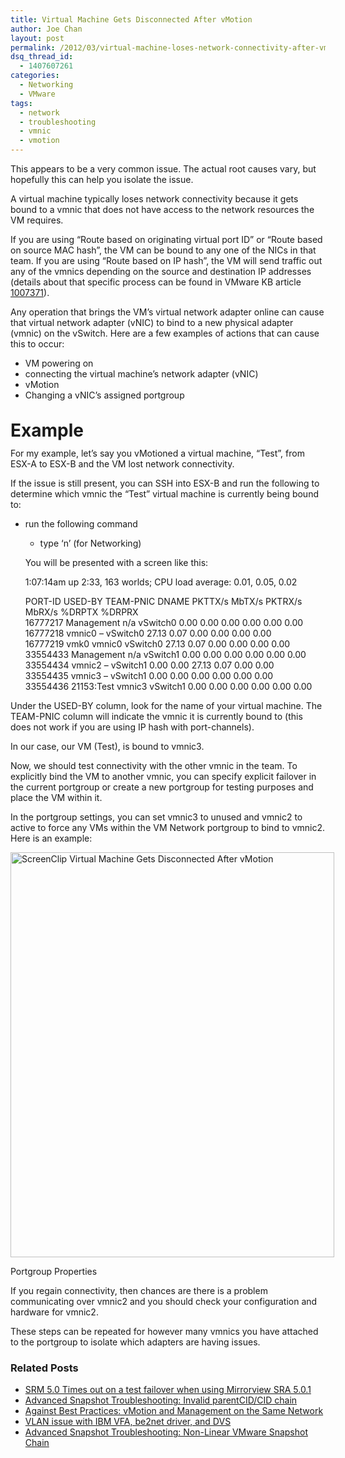 ```yaml
---
title: Virtual Machine Gets Disconnected After vMotion
author: Joe Chan
layout: post
permalink: /2012/03/virtual-machine-loses-network-connectivity-after-vmotion/
dsq_thread_id:
  - 1407607261
categories:
  - Networking
  - VMware
tags:
  - network
  - troubleshooting
  - vmnic
  - vmotion
---
```

This appears to be a very common issue. The actual root causes vary, but hopefully this can help you isolate the issue.

A virtual machine typically loses network connectivity because it gets bound to a vmnic that does not have access to the network resources the VM requires.

If you are using &#8220;Route based on originating virtual port ID&#8221; or &#8220;Route based on source MAC hash&#8221;, the VM can be bound to any one of the NICs in that team. If you are using &#8220;Route based on IP hash&#8221;, the VM will send traffic out any of the vmnics depending on the source and destination IP addresses (details about that specific process can be found in VMware KB article <a title="Troubleshooting IP-Hash outbound NIC selection" href="http://kb.vmware.com/kb/1007371" onclick="javascript:_gaq.push(['_trackEvent','outbound-article','http://kb.vmware.com/kb/1007371']);" target="_blank">1007371</a>).

Any operation that brings the VM&#8217;s virtual network adapter online can cause that virtual network adapter (vNIC) to bind to a new physical adapter (vmnic) on the vSwitch. Here are a few examples of actions that can cause this to occur:

*   VM powering on
*   connecting the virtual machine&#8217;s network adapter (vNIC)
*   vMotion
*   Changing a vNIC&#8217;s assigned portgroup

# <span style="line-height: 18px;">Example</span>

For my example, let&#8217;s say you vMotioned a virtual machine, &#8220;Test&#8221;, from ESX-A to ESX-B and the VM lost network connectivity.

If the issue is still present, you can SSH into ESX-B and run the following to determine which vmnic the &#8220;Test&#8221; virtual machine is currently being bound to:

- run the following command

	
	
	- type &#8216;n&#8217; (for Networking)
	
	You will be presented with a screen like this:
	
	 1:07:14am up 2:33, 163 worlds; CPU load average: 0.01, 0.05, 0.02
	
	PORT-ID USED-BY TEAM-PNIC DNAME PKTTX/s MbTX/s PKTRX/s MbRX/s %DRPTX %DRPRX  
	16777217 Management n/a vSwitch0 0.00 0.00 0.00 0.00 0.00 0.00  
	16777218 vmnic0 &#8211; vSwitch0 27.13 0.07 0.00 0.00 0.00 0.00  
	16777219 vmk0 vmnic0 vSwitch0 27.13 0.07 0.00 0.00 0.00 0.00  
	33554433 Management n/a vSwitch1 0.00 0.00 0.00 0.00 0.00 0.00  
	33554434 vmnic2 &#8211; vSwitch1 0.00 0.00 27.13 0.07 0.00 0.00  
	33554435 vmnic3 &#8211; vSwitch1 0.00 0.00 0.00 0.00 0.00 0.00  
	33554436 21153:Test vmnic3 vSwitch1 0.00 0.00 0.00 0.00 0.00 0.00

Under the USED-BY column, look for the name of your virtual machine. The TEAM-PNIC column will indicate the vmnic it is currently bound to (this does not work if you are using IP hash with port-channels).

In our case, our VM (Test), is bound to vmnic3.

Now, we should test connectivity with the other vmnic in the team. To explicitly bind the VM to another vmnic, you can specify explicit failover in the current portgroup or create a new portgroup for testing purposes and place the VM within it.

In the portgroup settings, you can set vmnic3 to unused and vmnic2 to active to force any VMs within the VM Network portgroup to bind to vmnic2. Here is an example:

<div id="attachment_341" style="width: 528px" class="wp-caption alignnone">
  <a href="http://virtuallyhyper.com/wp-content/uploads/2012/03/ScreenClip.png" onclick="javascript:_gaq.push(['_trackEvent','outbound-article','http://virtuallyhyper.com/wp-content/uploads/2012/03/ScreenClip.png']);"><img class="size-full wp-image-341" title="Portgroup Properties" src="http://virtuallyhyper.com/wp-content/uploads/2012/03/ScreenClip.png" alt="ScreenClip Virtual Machine Gets Disconnected After vMotion" width="518" height="648" /></a><p class="wp-caption-text">
    Portgroup Properties
  </p>
</div>

If you regain connectivity, then chances are there is a problem communicating over vmnic2 and you should check your configuration and hardware for vmnic2.

These steps can be repeated for however many vmnics you have attached to the portgroup to isolate which adapters are having issues.

<div class="SPOSTARBUST-Related-Posts">
  <H3>
    Related Posts
  </H3>
  
  <ul class="entry-meta">
    <li class="SPOSTARBUST-Related-Post">
      <a title="SRM 5.0 Times out on a test failover when using Mirrorview SRA 5.0.1" href="http://virtuallyhyper.com/2012/08/srm-5-0-times-out-on-a-test-failover-when-using-mirrorview-sra-5-0-1/" onclick="javascript:_gaq.push(['_trackEvent','outbound-article','http://virtuallyhyper.com/2012/08/srm-5-0-times-out-on-a-test-failover-when-using-mirrorview-sra-5-0-1/']);" rel="bookmark">SRM 5.0 Times out on a test failover when using Mirrorview SRA 5.0.1</a>
    </li>
    <li class="SPOSTARBUST-Related-Post">
      <a title="Advanced Snapshot Troubleshooting: Invalid parentCID/CID chain" href="http://virtuallyhyper.com/2012/04/advanced-snapshot-troubleshooting-invalid-parentcidcid-chain/" onclick="javascript:_gaq.push(['_trackEvent','outbound-article','http://virtuallyhyper.com/2012/04/advanced-snapshot-troubleshooting-invalid-parentcidcid-chain/']);" rel="bookmark">Advanced Snapshot Troubleshooting: Invalid parentCID/CID chain</a>
    </li>
    <li class="SPOSTARBUST-Related-Post">
      <a title="Against Best Practices: vMotion and Management on the Same Network" href="http://virtuallyhyper.com/2012/04/against-best-practices-vmotion-and-management-on-the-same-network/" onclick="javascript:_gaq.push(['_trackEvent','outbound-article','http://virtuallyhyper.com/2012/04/against-best-practices-vmotion-and-management-on-the-same-network/']);" rel="bookmark">Against Best Practices: vMotion and Management on the Same Network</a>
    </li>
    <li class="SPOSTARBUST-Related-Post">
      <a title="VLAN issue with IBM VFA, be2net driver, and DVS" href="http://virtuallyhyper.com/2012/04/vlan-issue-with-ibm-vfa-be2net-driver-and-dvs/" onclick="javascript:_gaq.push(['_trackEvent','outbound-article','http://virtuallyhyper.com/2012/04/vlan-issue-with-ibm-vfa-be2net-driver-and-dvs/']);" rel="bookmark">VLAN issue with IBM VFA, be2net driver, and DVS</a>
    </li>
    <li class="SPOSTARBUST-Related-Post">
      <a title="Advanced Snapshot Troubleshooting: Non-Linear VMware Snapshot Chain" href="http://virtuallyhyper.com/2012/04/advanced-snapshot-troubleshooting-non-linear-vmware-snapshot-chain/" onclick="javascript:_gaq.push(['_trackEvent','outbound-article','http://virtuallyhyper.com/2012/04/advanced-snapshot-troubleshooting-non-linear-vmware-snapshot-chain/']);" rel="bookmark">Advanced Snapshot Troubleshooting: Non-Linear VMware Snapshot Chain</a>
    </li>
  </ul>
</div>

<p class="wp-flattr-button">
  <a class="FlattrButton" style="display:none;" href="http://virtuallyhyper.com/2012/03/virtual-machine-loses-network-connectivity-after-vmotion/" title=" Virtual Machine Gets Disconnected After vMotion" rev="flattr;uid:virtuallyhyper;language:en_GB;category:text;tags:network,troubleshooting,vmnic,vmotion,blog;button:compact;">Recently, I wrote up an article about VMware Snapshot Troubleshooting. In the article we discussed how to do some basic snapshot troubleshooting. Today, we will look a little deeper into...</a>
</p>